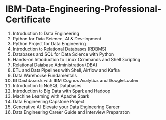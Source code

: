 # IBM-Data-Engineering-Professional-Certificate

1. Introduction to Data Engineering
2. Python for Data Science, AI & Development
3. Python Project for Data Engineering
4. Introduction to Relational Databases (RDBMS)
5. Databases and SQL for Data Science with Python
6. Hands-on Introduction to Linux Commands and Shell Scripting
7. Relational Database Administration (DBA)
8. ETL and Data Pipelines with Shell, Airflow and Kafka
9. Data Warehouse Fundamentals
10. BI Dashboards with IBM Cognos Analytics and Google Looker
11. Introduction to NoSQL Databases
12. Introduction to Big Data with Spark and Hadoop
13. Machine Learning with Apache Spark
14. Data Engineering Capstone Project
15. Generative AI: Elevate your Data Engineering Career
16. Data Engineering Career Guide and Interview Preparation

